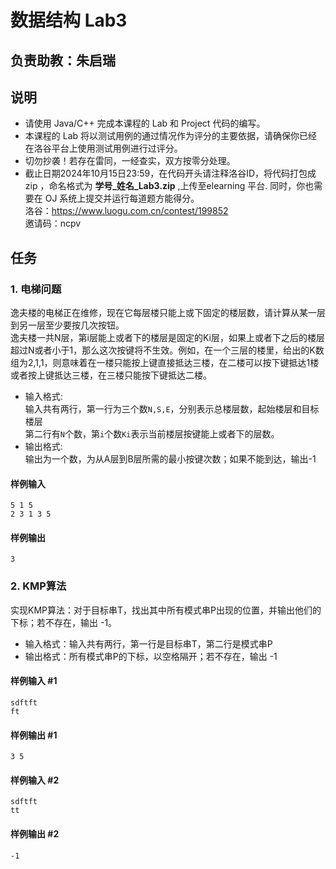 <h1> 数据结构 Lab3 </h1>

## 负责助教：朱启瑞 

## 说明

- 请使用 Java/C++ 完成本课程的 Lab 和 Project 代码的编写。<br>
- 本课程的 Lab 将以测试用例的通过情况作为评分的主要依据，请确保你已经在洛谷平台上使用测试用例进行过评分。<br>
- 切勿抄袭！若存在雷同，一经查实，双方按零分处理。<br>
- 截止日期2024年10月15日23:59，在代码开头请注释洛谷ID，将代码打包成 zip ，命名格式为 **学号_姓名_Lab3.zip** ,上传至elearning 平台.  同时，你也需要在 OJ 系统上提交并运行每道题方能得分。<br>
洛谷：https://www.luogu.com.cn/contest/199852 <br>
邀请码：ncpv


## 任务
### 1. 电梯问题

逸夫楼的电梯正在维修，现在它每层楼只能上或下固定的楼层数，请计算从某一层到另一层至少要按几次按钮。<br>
逸夫楼一共N层，第i层能上或者下的楼层是固定的Ki层，如果上或者下之后的楼层超过N或者小于1，那么这次按键将不生效。例如，在一个三层的楼里，给出的K数组为2,1,1，则意味着在一楼只能按上键直接抵达三楼，在二楼可以按下键抵达1楼或者按上键抵达三楼，在三楼只能按下键抵达二楼。<br>
- 输入格式:<br>
输入共有两行，第一行为三个数`N,S,E`，分别表示总楼层数，起始楼层和目标楼层<br>
第二行有`N`个数，第`i`个数`Ki`表示当前楼层按键能上或者下的层数。
- 输出格式:<br>
输出为一个数，为从A层到B层所需的最小按键次数；如果不能到达，输出-1<br>

#### 样例输入
```
5 1 5
2 3 1 3 5
```
#### 样例输出
```
3
```

### 2. KMP算法
实现KMP算法：对于目标串T，找出其中所有模式串P出现的位置，并输出他们的下标；若不存在，输出 -1。
- 输入格式：输入共有两行，第一行是目标串T，第二行是模式串P
- 输出格式：所有模式串P的下标，以空格隔开；若不存在，输出 -1

#### 样例输入 #1
```
sdftft
ft
```
#### 样例输出 #1
```
3 5
```
#### 样例输入 #2
```
sdftft
tt
```
#### 样例输出 #2
```
-1
```